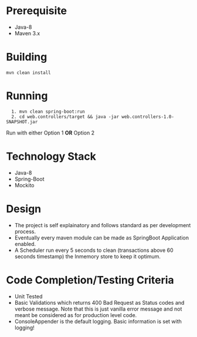
# Prerequisite

* Java-8
* Maven 3.x

# Building
    mvn clean install
  
# Running
      1. mvn clean spring-boot:run 
      2. cd web.controllers/target && java -jar web.controllers-1.0-SNAPSHOT.jar
 Run with either Option 1 **OR** Option 2
  
# Technology Stack
* Java-8
* Spring-Boot
* Mockito

# Design
* The project is self explainatory and follows standard as per development process. 
* Eventually every maven module can be made as SpringBoot Application enabled.
* A Scheduler run every 5 seconds to clean (transactions above 60 seconds timestamp) the Inmemory store to keep it optimum.



# Code Completion/Testing Criteria

* Unit Tested
* Basic Validations which returns 400 Bad Request as Status codes and verbose message. Note that this is just vanilla error message and not meant be considered as for production level code.
* ConsoleAppender is the default logging. Basic information is set with logging!



